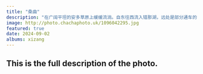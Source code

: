 ```yaml
---
title: "桑曲"
description: "在广阔平坦的安多草原上缓缓流淌。自东往西流入错那湖，远处是部分通车的京藏高速。"
image: http://photo.chachaphoto.uk/1096042295.jpg
featured: true
date: 2024-09-02
albums: xizang
---
```


## This is the full description of the photo.
